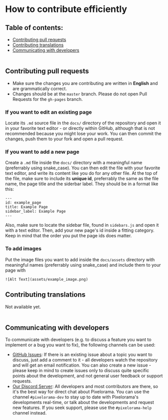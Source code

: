 # How to contribute efficiently

## Table of contents:

* [Contributing pull requests](#contributing-pull-requests)
* [Contributing translations](#contributing-translations)
* [Communicating with developers](#communicating-with-developers)
<br><br>

## Contributing pull requests
- Make sure the changes you are contributing are written in **English** and are grammatically correct.
- Changes should be at the `master` branch. Please do not open Pull Requests for the `gh-pages` branch.

### If you want to edit an existing page
Locate its `.md` source file in the `docs/` directory of the repository and open it
in your favorite text editor - or directly within GitHub, although that is not recommended because you might lose your work. You can then commit the changes, push them to your fork and open a pull request.

### If you want to add a new page
Create a `.md` file inside the `docs/` directory with a meaningful name (preferrably using snake_case). You can then edit the file with your favorite text editor, and write its content
like you do for any other file. At the top of the file, make sure to include its **unique id**, preferrably the same as the file name, the page title and the siderbar label. They should be in a format like this:
```
---
id: example_page
title: Example Page
sidebar_label: Example Page
---
```
Also, make sure to locate the sidebar file, found in `sidebars.js` and open it with a text editor.
Then, add your new page's id inside a fitting category. Keep in mind that the order you put the page ids does matter.

### To add images
Put the image files you want to add inside the `docs/assets` directory with meaningful names (preferrably using snake_case) and include them to your page with 
```
![Alt Text](assets/example_image.png)
```

## Contributing translations
Not available yet.
<br><br>

## Communicating with developers
To communicate with developers (e.g. to discuss a feature you want to implement or a bug you want to fix), the following channels can be used:

- [GitHub Issues](https://github.com/Orama-Interactive/Pixelorama-Docs/issues): If there is an
  existing issue about a topic you want to discuss, just add a comment to it -
  all developers watch the repository and will get an email notification. You
  can also create a new issue - please keep in mind to create issues only to
  discuss quite specific points about the development, and not general user
  feedback or support requests.
- [Our Discord Server](https://discord.gg/GTMtr8s): All developers and most contributors are there, so it's the best way for direct chat
  about Pixelorama. You can use the channel `#pixelorama-dev` to stay up to date with Pixelorama's developments real-time,
  or talk about the developments and request new features. If you seek support, please use the `#pixelorama-help` channel instead.

